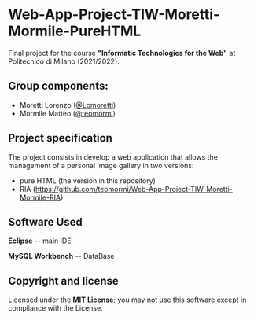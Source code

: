 # Web-App-Project-TIW-Moretti-Mormile-PureHTML
Final project for the course **"Informatic Technologies for the Web"** at Politecnico di Milano (2021/2022).

## Group components:
- Moretti Lorenzo ([@Lomoretti](https://github.com/Lomoretti))
- Mormile Matteo ([@teomormi](https://github.com/teomormi))

## Project specification
The project consists in develop a web application that allows the management of a personal image gallery in two versions:
* pure HTML (the version in this repository)
* RIA (https://github.com/teomormi/Web-App-Project-TIW-Moretti-Mormile-RIA)

## Software Used

**Eclipse** -- main IDE

**MySQL Workbench** -- DataBase

## Copyright and license

Licensed under the **[MIT License](https://github.com/ManuMerlo/Web-App-Project-TIW-2022-Inghilleri-Merlo/blob/main/LICENSE)**;
you may not use this software except in compliance with the License.

[license]: https://github.com/ManuMerlo/Web-App-Project-TIW-2022-Inghilleri-Merlo/blob/main/LICENSE
[license-image]: https://img.shields.io/badge/License-MIT-blue.svg
